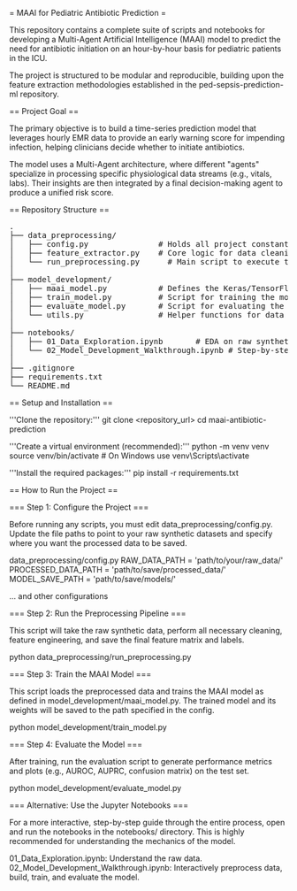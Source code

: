 = MAAI for Pediatric Antibiotic Prediction =

This repository contains a complete suite of scripts and notebooks for developing a Multi-Agent Artificial Intelligence (MAAI) model to predict the need for antibiotic initiation on an hour-by-hour basis for pediatric patients in the ICU.

The project is structured to be modular and reproducible, building upon the feature extraction methodologies established in the ped-sepsis-prediction-ml repository.

== Project Goal ==

The primary objective is to build a time-series prediction model that leverages hourly EMR data to provide an early warning score for impending infection, helping clinicians decide whether to initiate antibiotics.

The model uses a Multi-Agent architecture, where different "agents" specialize in processing specific physiological data streams (e.g., vitals, labs). Their insights are then integrated by a final decision-making agent to produce a unified risk score.

== Repository Structure ==

<pre>
.
├── data_preprocessing/
│   ├── config.py               # Holds all project constants (paths, feature lists)
│   ├── feature_extractor.py    # Core logic for data cleaning, imputation, and feature engineering
│   └── run_preprocessing.py      # Main script to execute the full preprocessing pipeline
│
├── model_development/
│   ├── maai_model.py           # Defines the Keras/TensorFlow MAAI model architecture
│   ├── train_model.py          # Script for training the model
│   ├── evaluate_model.py       # Script for evaluating the trained model
│   └── utils.py                # Helper functions for data prep, plotting, etc.
│
├── notebooks/
│   ├── 01_Data_Exploration.ipynb       # EDA on raw synthetic data
│   └── 02_Model_Development_Walkthrough.ipynb # Step-by-step guide to training and evaluation
│
├── .gitignore
├── requirements.txt
└── README.md
</pre>

== Setup and Installation ==

'''Clone the repository:'''
<source lang="bash">
git clone <repository_url>
cd maai-antibiotic-prediction
</source>

'''Create a virtual environment (recommended):'''
<source lang="bash">
python -m venv venv
source venv/bin/activate  # On Windows use venv\Scripts\activate
</source>

'''Install the required packages:'''
<source lang="bash">
pip install -r requirements.txt
</source>

== How to Run the Project ==

=== Step 1: Configure the Project ===

Before running any scripts, you must edit data_preprocessing/config.py. Update the file paths to point to your raw synthetic datasets and specify where you want the processed data to be saved.

<source lang="python">

data_preprocessing/config.py
RAW_DATA_PATH = 'path/to/your/raw_data/'
PROCESSED_DATA_PATH = 'path/to/save/processed_data/'
MODEL_SAVE_PATH = 'path/to/save/models/'

... and other configurations
</source>

=== Step 2: Run the Preprocessing Pipeline ===

This script will take the raw synthetic data, perform all necessary cleaning, feature engineering, and save the final feature matrix and labels.

<source lang="bash">
python data_preprocessing/run_preprocessing.py
</source>

=== Step 3: Train the MAAI Model ===

This script loads the preprocessed data and trains the MAAI model as defined in model_development/maai_model.py. The trained model and its weights will be saved to the path specified in the config.

<source lang="bash">
python model_development/train_model.py
</source>

=== Step 4: Evaluate the Model ===

After training, run the evaluation script to generate performance metrics and plots (e.g., AUROC, AUPRC, confusion matrix) on the test set.

<source lang="bash">
python model_development/evaluate_model.py
</source>

=== Alternative: Use the Jupyter Notebooks ===

For a more interactive, step-by-step guide through the entire process, open and run the notebooks in the notebooks/ directory. This is highly recommended for understanding the mechanics of the model.

01_Data_Exploration.ipynb: Understand the raw data.
02_Model_Development_Walkthrough.ipynb: Interactively preprocess data, build, train, and evaluate the model.
